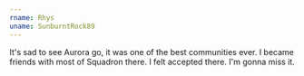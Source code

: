 ```yaml
---
rname: Rhys
uname: SunburntRock89
---
```


It's sad to see Aurora go, it was one of the best communities ever. I became friends with most of Squadron there. I felt accepted there. I'm gonna miss it.